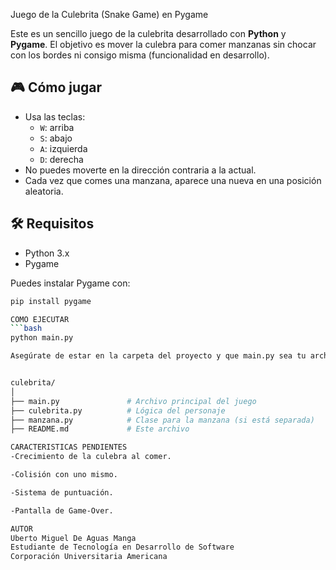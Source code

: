 Juego de la Culebrita (Snake Game) en Pygame

Este es un sencillo juego de la culebrita desarrollado con **Python** y **Pygame**. 
El objetivo es mover la culebra para comer manzanas sin chocar con los bordes ni consigo misma (funcionalidad en desarrollo).

## 🎮 Cómo jugar

- Usa las teclas:
  - `W`: arriba
  - `S`: abajo
  - `A`: izquierda
  - `D`: derecha
- No puedes moverte en la dirección contraria a la actual.
- Cada vez que comes una manzana, aparece una nueva en una posición aleatoria.

## 🛠️ Requisitos

- Python 3.x
- Pygame

Puedes instalar Pygame con:

```bash
pip install pygame

COMO EJECUTAR
```bash
python main.py

Asegúrate de estar en la carpeta del proyecto y que main.py sea tu archivo principal.


culebrita/
│
├── main.py               # Archivo principal del juego
├── culebrita.py          # Lógica del personaje
├── manzana.py            # Clase para la manzana (si está separada)
├── README.md             # Este archivo

CARACTERISTICAS PENDIENTES
-Crecimiento de la culebra al comer.

-Colisión con uno mismo.

-Sistema de puntuación.

-Pantalla de Game-Over.

AUTOR
Uberto Miguel De Aguas Manga
Estudiante de Tecnología en Desarrollo de Software
Corporación Universitaria Americana